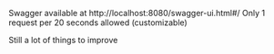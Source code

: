 Swagger available at http://localhost:8080/swagger-ui.html#/
Only 1 request per 20 seconds allowed (customizable)

Still a lot of things to improve
